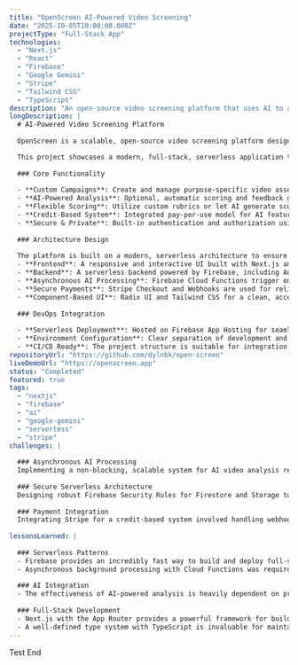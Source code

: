 ```yaml
---
title: "OpenScreen AI-Powered Video Screening"
date: "2025-10-05T10:00:00.000Z"
projectType: "Full-Stack App"
technologies:
  - "Next.js"
  - "React"
  - "Firebase"
  - "Google Gemini"
  - "Stripe"
  - "Tailwind CSS"
  - "TypeScript"
description: "An open-source video screening platform that uses AI to analyze and score video responses for recruitment, education, and assessments."
longDescription: |
  # AI-Powered Video Screening Platform
  
  OpenScreen is a scalable, open-source video screening platform designed for assessment needs. It leverages optional AI to provide automated analysis and scoring of video submissions.

  This project showcases a modern, full-stack, serverless application that solves a real-world problem. The architecture emphasizes scalability, security, and maintainability, using best practices for serverless development and providing a robust foundation for an open-source platform.
  
  ### Core Functionality
  
  - **Custom Campaigns**: Create and manage purpose-specific video assessment campaigns.
  - **AI-Powered Analysis**: Optional, automatic scoring and feedback generation using Google Gemini.
  - **Flexible Scoring**: Utilize custom rubrics or let AI generate scoring criteria based on requirements.
  - **Credit-Based System**: Integrated pay-per-use model for AI features, powered by Stripe.
  - **Secure & Private**: Built-in authentication and authorization using Firebase Auth.
  
  ### Architecture Design
  
  The platform is built on a modern, serverless architecture to ensure scalability and maintainability:
  - **Frontend**: A responsive and interactive UI built with Next.js and React.
  - **Backend**: A serverless backend powered by Firebase, including Auth, Firestore, and Storage.
  - **Asynchronous AI Processing**: Firebase Cloud Functions trigger on new video uploads to perform AI analysis without blocking the user interface.
  - **Secure Payments**: Stripe Checkout and Webhooks are used for reliable and secure payment processing.
  - **Component-Based UI**: Radix UI and Tailwind CSS for a clean, accessible, and modern design system.
  
  ### DevOps Integration
  
  - **Serverless Deployment**: Hosted on Firebase App Hosting for seamless, scalable deployments.
  - **Environment Configuration**: Clear separation of development and production environments.
  - **CI/CD Ready**: The project structure is suitable for integration into automated CI/CD pipelines.
repositoryUrl: "https://github.com/dylnbk/open-screen"
liveDemoUrl: "https://openscreen.app"
status: "Completed"
featured: true
tags:
  - "nextjs"
  - "firebase"
  - "ai"
  - "google-gemini"
  - "serverless"
  - "stripe"
challenges: |
  
  ### Asynchronous AI Processing
  Implementing a non-blocking, scalable system for AI video analysis required using Firebase Cloud Functions to handle long-running tasks asynchronously, ensuring the user experience remained smooth.
  
  ### Secure Serverless Architecture
  Designing robust Firebase Security Rules for Firestore and Storage to ensure that users could only access and manage their own data, preventing unauthorized access in a multi-tenant environment.
  
  ### Payment Integration
  Integrating Stripe for a credit-based system involved handling webhook logic to reliably update user credits upon successful payments and manage different payment states.
  
lessonsLearned: |
  
  ### Serverless Patterns
  - Firebase provides an incredibly fast way to build and deploy full-stack applications, but requires an understanding of its security rules and Firestore data modeling for efficiency.
  - Asynchronous background processing with Cloud Functions was required for handling resource-intensive tasks like AI analysis without degrading frontend performance.
  
  ### AI Integration
  - The effectiveness of AI-powered analysis is heavily dependent on prompt engineering. Crafting precise, context-aware prompts for Google Gemini was crucial to achieving accurate and relevant scoring.
  
  ### Full-Stack Development
  - Next.js with the App Router provides a powerful framework for building both the frontend UI and server-side API routes, simplifying the development of complex, integrated applications.
  - A well-defined type system with TypeScript is invaluable for maintaining code quality and preventing bugs across both the frontend and backend (Cloud Functions).
---
```

Test End